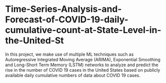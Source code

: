 # Time-Series-Analysis-and-Forecast-of-COVID-19-daily-cumulative-count-at-State-Level-in-the-United-St

In this project, we make use of multiple ML techniques such as Autoregressive Integrated Moving Average (ARIMA), Exponential Smoothing and Long-Short Term Memory (LSTM) networks to analyze and predict the rise in the number of COVID 19 cases in the United States based on publicly available daily cumulative numbers of data about COVID 19 cases.
